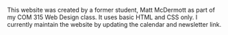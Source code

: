 This website was created by a former student, Matt McDermott as part of my COM 315 Web Design class. It uses basic HTML and CSS only. I currently maintain the website by updating the calendar and newsletter link.
